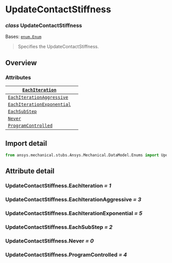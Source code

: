 # UpdateContactStiffness

### *class* UpdateContactStiffness

Bases: [`enum.Enum`](https://docs.python.org/3/library/enum.html#enum.Enum)

> Specifies the UpdateContactStiffness.

> <!-- !! processed by numpydoc !! -->

## Overview

### Attributes

| [`EachIteration`](#UpdateContactStiffness.EachIteration)                       |    |
|--------------------------------------------------------------------------------|----|
| [`EachIterationAggressive`](#UpdateContactStiffness.EachIterationAggressive)   |    |
| [`EachIterationExponential`](#UpdateContactStiffness.EachIterationExponential) |    |
| [`EachSubStep`](#UpdateContactStiffness.EachSubStep)                           |    |
| [`Never`](#UpdateContactStiffness.Never)                                       |    |
| [`ProgramControlled`](#UpdateContactStiffness.ProgramControlled)               |    |

## Import detail

```python
from ansys.mechanical.stubs.Ansys.Mechanical.DataModel.Enums import UpdateContactStiffness
```

## Attribute detail

### UpdateContactStiffness.EachIteration *= 1*

### UpdateContactStiffness.EachIterationAggressive *= 3*

### UpdateContactStiffness.EachIterationExponential *= 5*

### UpdateContactStiffness.EachSubStep *= 2*

### UpdateContactStiffness.Never *= 0*

### UpdateContactStiffness.ProgramControlled *= 4*
